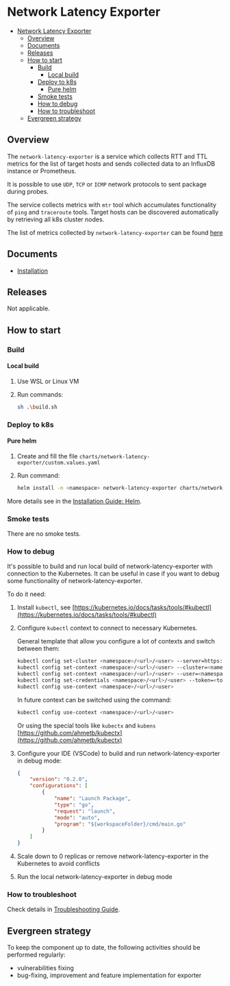 # Network Latency Exporter

* [Network Latency Exporter](#network-latency-exporter)
  * [Overview](#overview)
  * [Documents](#documents)
  * [Releases](#releases)
  * [How to start](#how-to-start)
    * [Build](#build)
      * [Local build](#local-build)
    * [Deploy to k8s](#deploy-to-k8s)
      * [Pure helm](#pure-helm)
    * [Smoke tests](#smoke-tests)
    * [How to debug](#how-to-debug)
    * [How to troubleshoot](#how-to-troubleshoot)
  * [Evergreen strategy](#evergreen-strategy)

## Overview

The `network-latency-exporter` is a service which collects RTT and TTL metrics
for the list of target hosts and sends collected data to an InfluxDB instance or Prometheus.

It is possible to use `UDP`, `TCP` or `ICMP` network protocols to sent package during probes.

The service collects metrics with `mtr` tool which accumulates functionality of `ping` and `traceroute` tools.
Target hosts can be discovered automatically by retrieving all k8s cluster nodes.

The list of metrics collected by `network-latency-exporter` can be found [here](/docs/metrics.md)

## Documents

* [Installation](docs/installation.md)

## Releases

Not applicable.

## How to start

### Build

#### Local build

1. Use WSL or Linux VM
2. Run commands:

    ```bash
    sh .\build.sh
    ```

### Deploy to k8s

#### Pure helm

1. Create and fill the file `charts/network-latency-exporter/custom.values.yaml`
2. Run command:

    ```bash
    helm install -n <namespace> network-latency-exporter charts/network-latency-exporter -f charts/network-latency-exporter/custom.values.yaml
    ```

More details see in the [Installation Guide: Helm](docs/installation.md#using-helm).

### Smoke tests

There are no smoke tests.

### How to debug

It's possible to build and run local build of network-latency-exporter with connection to the Kubernetes.
It can be useful in case if you want to debug some functionality of network-latency-exporter.

To do it need:

1. Install `kubectl`, see [https://kubernetes.io/docs/tasks/tools/#kubectl](https://kubernetes.io/docs/tasks/tools/#kubectl)
2. Configure `kubectl` context to connect to necessary Kubernetes.

    General template that allow you configure a lot of contexts and switch between them:

    ```bash
    kubectl config set-cluster <namespace>/<url>/<user> --server=https://<kube_api_url>:<kube_api_port> --insecure-skip-tls-verify=true
    kubectl config set-context <namespace>/<url>/<user> --cluster=<namespace>/<url>/<user>
    kubectl config set-context <namespace>/<url>/<user> --user=<namespace>/<url>/<user>
    kubectl config set-credentials <namespace>/<url>/<user> --token=<token>
    kubectl config use-context <namespace>/<url>/<user>
    ```

    In future context can be switched using the command:

    ```bash
    kubectl config use-context <namespace>/<url>/<user>
    ```

    Or using the special tools like `kubectx` and `kubens` [https://github.com/ahmetb/kubectx](https://github.com/ahmetb/kubectx)

3. Configure your IDE (VSCode) to build and run network-latency-exporter in debug mode:

    ```json
    {
        "version": "0.2.0",
        "configurations": [
            {
                "name": "Launch Package",
                "type": "go",
                "request": "launch",
                "mode": "auto",
                "program": "${workspaceFolder}/cmd/main.go"
            }
        ]
    }
    ```

4. Scale down to 0 replicas or remove network-latency-exporter in the Kubernetes to avoid conflicts
5. Run the local network-latency-exporter in debug mode

### How to troubleshoot

Check details in [Troubleshooting Guide](docs/troubleshooting.md).

## Evergreen strategy

To keep the component up to date, the following activities should be performed regularly:

* vulnerabilities fixing
* bug-fixing, improvement and feature implementation for exporter
